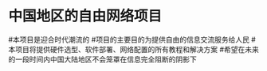 # 中国地区的自由网络项目
#本项目是迎合时代潮流的
#项目的主要目的为提供自由的信息交流服务给人民
#本项目将提供硬件选型、软件部署、网络配置的所有教程和解决方案
#希望在未来的一段时间内中国大陆地区不会笼罩在信息完全阻断的阴影下
